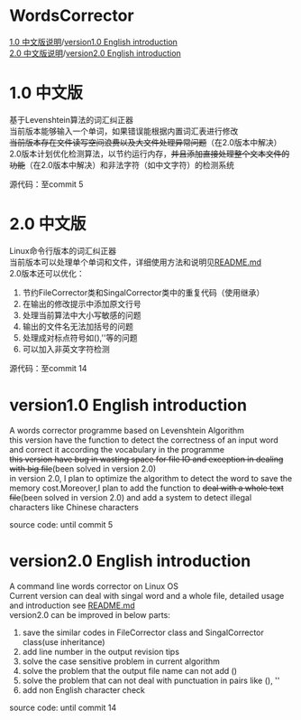 # WordsCorrector
[1.0 中文版说明](#10-中文版)/[version1.0 English introduction](#version10-english-introduction)<br>
[2.0 中文版说明](#20-中文版)/[version2.0 English introduction](#version20-english-introduction)
# 1.0 中文版 
基于Levenshtein算法的词汇纠正器<br>
当前版本能够输入一个单词，如果错误能根据内置词汇表进行修改<br>
~~当前版本存在文件读写空间浪费以及大文件处理异常问题~~（在2.0版本中解决）<br>
2.0版本计划优化检测算法，以节约运行内存，~~并且添加直接处理整个文本文件的功能~~（在2.0版本中解决）和非法字符（如中文字符）的检测系统<br>

源代码：至commit 5

# 2.0 中文版
Linux命令行版本的词汇纠正器<br>
当前版本可以处理单个单词和文件，详细使用方法和说明见[README.md](./README.md)<br>
2.0版本还可以优化：
1. 节约FileCorrector类和SingalCorrector类中的重复代码（使用继承）
2. 在输出的修改提示中添加原文行号
3. 处理当前算法中大小写敏感的问题
4. 输出的文件名无法加括号的问题
5. 处理成对标点符号如(),''等的问题
6. 可以加入非英文字符检测
 
 源代码：至commit 14
 
# version1.0 English introduction
A words corrector programme based on Levenshtein Algorithm<br>
this version have the function to detect the correctness of an input word and correct it according the vocabulary in the programme<br>
~~this version have bug in wasting space for file IO and exception in dealing with big file~~(been solved in version 2.0)<br>
in version 2.0, I plan to optimize the algorithm to detect the word to save the memory cost.Moreover,I plan to add the function to ~~deal with a whole text file~~(been solved in version 2.0) and add a system to detect illegal characters like Chinese characters<br>

source code: until commit 5

# version2.0 English introduction
A command line words corrector on Linux OS<br>
Current version can deal with singal word and a whole file, detailed usage and introduction see [README.md](./README.md)<br>
version2.0 can be improved in below parts:
1. save the similar codes in FileCorrector class and SingalCorrector class(use inheritance)
2. add line number in the output revision tips
3. solve the case sensitive problem in current algorithm
4. solve the problem that the output file name can not add ()
5. solve the problem that can not deal with punctuation in pairs like (), ''
6. add non English character check

source code: until commit 14